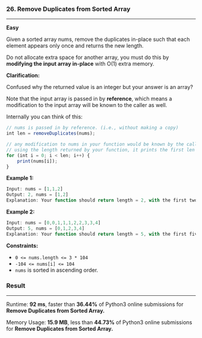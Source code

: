 ### 26. Remove Duplicates from Sorted Array

---

**Easy**

Given a sorted array nums, remove the duplicates in-place such that each element appears only once and returns the new length.

Do not allocate extra space for another array, you must do this by **modifying the input array in-place** with O(1) extra memory.

**Clarification:**

Confused why the returned value is an integer but your answer is an array?

Note that the input array is passed in by **reference**, which means a modification to the input array will be known to the caller as well.

Internally you can think of this:

```javascript
// nums is passed in by reference. (i.e., without making a copy)
int len = removeDuplicates(nums);

// any modification to nums in your function would be known by the caller.
// using the length returned by your function, it prints the first len elements.
for (int i = 0; i < len; i++) {
    print(nums[i]);
}
```

**Example 1:**

```javascript
Input: nums = [1,1,2]
Output: 2, nums = [1,2]
Explanation: Your function should return length = 2, with the first two elements of nums being 1 and 2 respectively. It doesn't matter what you leave beyond the returned length.
```

**Example 2:**

```javascript
Input: nums = [0,0,1,1,1,2,2,3,3,4]
Output: 5, nums = [0,1,2,3,4]
Explanation: Your function should return length = 5, with the first five elements of nums being modified to 0, 1, 2, 3, and 4 respectively. It doesn't matter what values are set beyond the returned length.
```

**Constraints:**

- `0 <= nums.length <= 3 * 104`
- `-104 <= nums[i] <= 104`
- `nums` is sorted in ascending order.

### Result

---

Runtime: **92 ms**, faster than **36.44%** of Python3 online submissions for **Remove Duplicates from Sorted Array.**

Memory Usage: **15.9 MB**, less than **44.73%** of Python3 online submissions for **Remove Duplicates from Sorted Array.**

